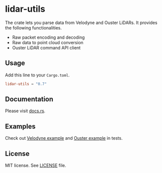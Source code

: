 # lidar-utils

The crate lets you parse data from Velodyne and Ouster LiDARs. It provides the following functionalities.

- Raw packet encoding and decoding
- Raw data to point cloud conversion
- Ouster LiDAR command API client

## Usage

Add this line to your `Cargo.toml`.

```toml
lidar-utils = "0.7"
```

## Documentation

Please visit [docs.rs](https://docs.rs/lidar-utils/).

## Examples

Check out [Velodyne example](tests/velodyne.rs) and [Ouster example](tests/ouster.rs) in tests.

## License

MIT license. See [LICENSE](LICENSE) file.
